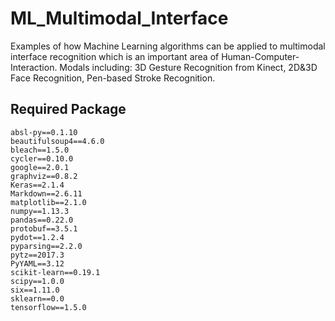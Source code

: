 # ML_Multimodal_Interface

Examples of how Machine Learning algorithms can be applied to multimodal interface recognition which is an important area of Human-Computer-Interaction.
Modals including: 3D Gesture Recognition from Kinect, 2D&3D Face Recognition, Pen-based Stroke Recognition.

## Required Package

```
absl-py==0.1.10
beautifulsoup4==4.6.0
bleach==1.5.0
cycler==0.10.0
google==2.0.1
graphviz==0.8.2
Keras==2.1.4
Markdown==2.6.11
matplotlib==2.1.0
numpy==1.13.3
pandas==0.22.0
protobuf==3.5.1
pydot==1.2.4
pyparsing==2.2.0
pytz==2017.3
PyYAML==3.12
scikit-learn==0.19.1
scipy==1.0.0
six==1.11.0
sklearn==0.0
tensorflow==1.5.0
```
